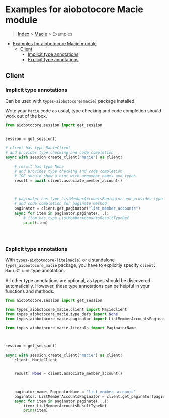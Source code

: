 <a id="examples-for-aiobotocore-macie-module"></a>

# Examples for aiobotocore Macie module

> [Index](../README.md) > [Macie](./README.md) > Examples

- [Examples for aiobotocore Macie module](#examples-for-aiobotocore-macie-module)
  - [Client](#client)
    - [Implicit type annotations](#implicit-type-annotations)
    - [Explicit type annotations](#explicit-type-annotations)

<a id="client"></a>

## Client

<a id="implicit-type-annotations"></a>

### Implicit type annotations

Can be used with `types-aiobotocore[macie]` package installed.

Write your `Macie` code as usual, type checking and code completion should work
out of the box.

```python
from aiobotocore.session import get_session


session = get_session()

# client has type MacieClient
# and provides type checking and code completion
async with session.create_client("macie") as client:
    
    # result has type None
    # and provides type checking and code completion
    # IDE should show a hint with argument names and types
    result = await client.associate_member_account()
    

    
    # paginator has type ListMemberAccountsPaginator and provides type checking
    # and code completion for paginate method
    paginator = client.get_paginator("list_member_accounts")
    async for item in paginator.paginate(...):
        # item has type ListMemberAccountsResultTypeDef
        print(item)
    

    
```

<a id="explicit-type-annotations"></a>

### Explicit type annotations

With `types-aiobotocore-lite[macie]` or a standalone `types_aiobotocore_macie`
package, you have to explicitly specify `client: MacieClient` type annotation.

All other type annotations are optional, as types should be discovered
automatically. However, these type annotations can be helpful in your functions
and methods.

```python
from aiobotocore.session import get_session

from types_aiobotocore_macie.client import MacieClient
from types_aiobotocore_macie.type_defs import None
from types_aiobotocore_macie.paginator import ListMemberAccountsPaginator

from types_aiobotocore_macie.literals import PaginatorName



session = get_session()

async with session.create_client("macie") as client:
    client: MacieClient

    
    result: None = client.associate_member_account()
    

    
    paginator_name: PaginatorName = "list_member_accounts"
    paginator: ListMemberAccountsPaginator = client.get_paginator(paginator_name)
    async for item in paginator.paginate(...):
        item: ListMemberAccountsResultTypeDef
        print(item)
    

    
```
